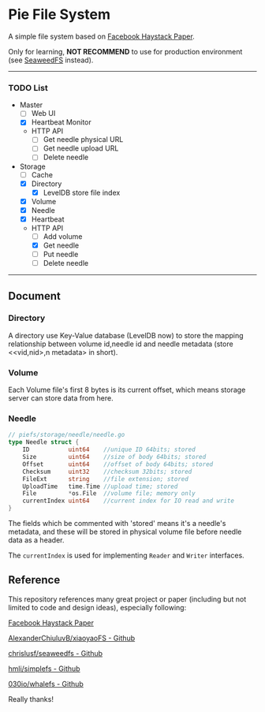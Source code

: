 # Pie File System

A simple file system based on [Facebook Haystack Paper](https://www.usenix.org/legacy/event/osdi10/tech/full_papers/Beaver.pdf).

Only for learning, **NOT RECOMMEND** to use for production environment (see [SeaweedFS](https://github.com/chrislusf/seaweedfs) instead).

---
### TODO List
- Master
    - [ ] Web UI
    - [x] Heartbeat Monitor
    - HTTP API
      - [ ] Get needle physical URL
      - [ ] Get needle upload URL
      - [ ] Delete needle
- Storage
  - [ ] Cache
  - [x] Directory
    - [x] LevelDB store file index
  - [x] Volume
  - [x] Needle
  - [x] Heartbeat
  - HTTP API
    - [ ] Add volume
    - [x] Get needle
    - [ ] Put needle
    - [ ] Delete needle
---

## Document

### Directory

A directory use Key-Value database (LevelDB now) to store the mapping relationship between volume id,needle id and needle metadata (store <<vid,nid>,n metadata> in short). 

### Volume

Each Volume file's first 8 bytes is its current offset, which means storage server can store data from here.

### Needle

```go
// piefs/storage/needle/needle.go
type Needle struct {
	ID           uint64    //unique ID 64bits; stored
	Size         uint64    //size of body 64bits; stored
	Offset       uint64    //offset of body 64bits; stored
	Checksum     uint32    //checksum 32bits; stored
	FileExt      string    //file extension; stored
	UploadTime   time.Time //upload time; stored
	File         *os.File  //volume file; memory only
	currentIndex uint64    //current index for IO read and write
}
```

The fields which be commented with 'stored' means it's a needle's metadata, and these will be stored in physical volume file before needle data as a header.

The `currentIndex` is used for implementing `Reader` and `Writer` interfaces.

## Reference

This repository references many great project or paper (including but not limited to code and design ideas), especially following:

[Facebook Haystack Paper](https://www.usenix.org/legacy/event/osdi10/tech/full_papers/Beaver.pdf)

[AlexanderChiuluvB/xiaoyaoFS - Github](https://github.com/AlexanderChiuluvB/xiaoyaoFS)

[chrislusf/seaweedfs - Github](https://github.com/chrislusf/seaweedfs)

[hmli/simplefs - Github](https://github.com/hmli/simplefs)

[030io/whalefs - Github](https://github.com/030io/whalefs)

Really thanks!